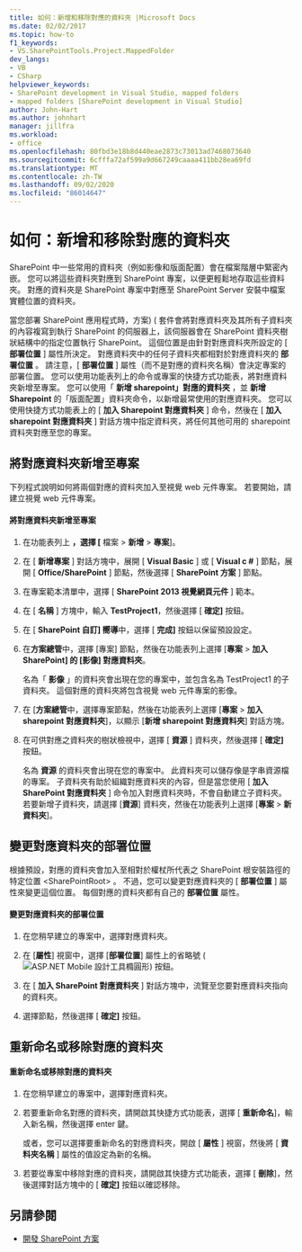 ```yaml
---
title: 如何：新增和移除對應的資料夾 |Microsoft Docs
ms.date: 02/02/2017
ms.topic: how-to
f1_keywords:
- VS.SharePointTools.Project.MappedFolder
dev_langs:
- VB
- CSharp
helpviewer_keywords:
- SharePoint development in Visual Studio, mapped folders
- mapped folders [SharePoint development in Visual Studio]
author: John-Hart
ms.author: johnhart
manager: jillfra
ms.workload:
- office
ms.openlocfilehash: 80fbd3e18b8d440eae2873c73013ad7468073640
ms.sourcegitcommit: 6cfffa72af599a9d667249caaaa411bb28ea69fd
ms.translationtype: MT
ms.contentlocale: zh-TW
ms.lasthandoff: 09/02/2020
ms.locfileid: "86014647"
---
```

# <a name="how-to-add-and-remove-mapped-folders"></a>如何：新增和移除對應的資料夾
  SharePoint 中一些常用的資料夾（例如影像和版面配置）會在檔案階層中緊密內嵌。 您可以將這些資料夾對應到 SharePoint 專案，以便更輕鬆地存取這些資料夾。 對應的資料夾是 SharePoint 專案中對應至 SharePoint Server 安裝中檔案實體位置的資料夾。

 當您部署 SharePoint 應用程式時，方案)  ( 套件會將對應資料夾及其所有子資料夾的內容複寫到執行 SharePoint 的伺服器上，該伺服器會在 SharePoint 資料夾樹狀結構中的指定位置執行 SharePoint。 這個位置是由針對對應資料夾所設定的 [ **部署位置** ] 屬性所決定。 對應資料夾中的任何子資料夾都相對於對應資料夾的 **部署位置** 。 請注意，[ **部署位置** ] 屬性（而不是對應的資料夾名稱）會決定專案的部署位置。
您可以使用功能表列上的命令或專案的快捷方式功能表，將對應資料夾新增至專案。 您可以使用「 **新增 sharepoint」對應的資料夾** ，並 **新增 Sharepoint** 的「版面配置」資料夾命令，以新增最常使用的對應資料夾。 您可以使用快捷方式功能表上的 [ **加入 Sharepoint 對應資料夾** ] 命令，然後在 [ **加入 sharepoint 對應資料夾** ] 對話方塊中指定資料夾，將任何其他可用的 sharepoint 資料夾對應至您的專案。

## <a name="add-mapped-folders-to-a-project"></a>將對應資料夾新增至專案
 下列程式說明如何將兩個對應的資料夾加入至視覺 web 元件專案。 若要開始，請建立視覺 web 元件專案。

#### <a name="to-add-mapped-folders-to-a-project"></a>將對應資料夾新增至專案

1. 在功能表列上 **，選擇 [** 檔案  >  **新增**  >  **專案**]。

2. 在 [ **新增專案** ] 對話方塊中，展開 [ **Visual Basic** ] 或 [ **Visual c #** ] 節點，展開 [ **Office/SharePoint** ] 節點，然後選擇 [ **SharePoint 方案** ] 節點。

3. 在專案範本清單中，選擇 [ **SharePoint 2013 視覺網頁元件** ] 範本。

4. 在 [ **名稱** ] 方塊中，輸入 **TestProject1**，然後選擇 [ **確定]** 按鈕。

5. 在 [ **SharePoint 自訂] 嚮導**中，選擇 [ **完成]** 按鈕以保留預設設定。

6. 在**方案總管**中，選擇 [專案] 節點，然後在功能表列上選擇 [**專案**  >  **加入 SharePoint] 的 [影像] 對應資料夾**。

     名為「 **影像** 」的資料夾會出現在您的專案中，並包含名為 TestProject1 的子資料夾。 這個對應的資料夾將包含視覺 web 元件專案的影像。

7. 在 [**方案總管**中，選擇專案節點，然後在功能表列上選擇 [**專案**  >  **加入 sharepoint 對應資料夾**]，以顯示 [**新增 sharepoint 對應資料夾**] 對話方塊。

8. 在可供對應之資料夾的樹狀檢視中，選擇 [ **資源** ] 資料夾，然後選擇 [ **確定]** 按鈕。

     名為 **資源** 的資料夾會出現在您的專案中。 此資料夾可以儲存像是字串資源檔的專案。 子資料夾有助於組織對應資料夾的內容，但是當您使用 [ **加入 SharePoint 對應資料夾** ] 命令加入對應資料夾時，不會自動建立子資料夾。 若要新增子資料夾，請選擇 [**資源**] 資料夾，然後在功能表列上選擇 [**專案**  >  **新資料夾**]。

## <a name="change-the-deployment-location-of-a-mapped-folder"></a>變更對應資料夾的部署位置
 根據預設，對應的資料夾會加入至相對於權杖所代表之 SharePoint 根安裝路徑的特定位置 \<SharePointRoot> 。 不過，您可以變更對應資料夾的 [ **部署位置** ] 屬性來變更這個位置。 每個對應的資料夾都有自己的 **部署位置** 屬性。

#### <a name="to-change-the-deployment-location-of-a-mapped-folder"></a>變更對應資料夾的部署位置

1. 在您稍早建立的專案中，選擇對應資料夾。

2. 在 [**屬性**] 視窗中，選擇 [**部署位置**] 屬性上的省略號 (![ASP.NET Mobile 設計工具橢圓形](../sharepoint/media/mwellipsis.gif "ASP.NET Mobile 設計工具橢圓形")) 按鈕。

3. 在 [ **加入 SharePoint 對應資料夾** ] 對話方塊中，流覽至您要對應資料夾指向的資料夾。

4. 選擇節點，然後選擇 [ **確定]** 按鈕。

## <a name="rename-or-remove-mapped-folders"></a>重新命名或移除對應的資料夾

#### <a name="to-rename-or-remove-a-mapped-folder"></a>重新命名或移除對應的資料夾

1. 在您稍早建立的專案中，選擇對應資料夾。

2. 若要重新命名對應的資料夾，請開啟其快捷方式功能表，選擇 [ **重新命名**]，輸入新名稱，然後選擇 enter 鍵。

     或者，您可以選擇要重新命名的對應資料夾，開啟 [ **屬性** ] 視窗，然後將 [ **資料夾名稱** ] 屬性的值設定為新的名稱。

3. 若要從專案中移除對應的資料夾，請開啟其快捷方式功能表，選擇 [ **刪除**]，然後選擇對話方塊中的 [ **確定]** 按鈕以確認移除。

## <a name="see-also"></a>另請參閱
- [開發 SharePoint 方案](../sharepoint/developing-sharepoint-solutions.md)
